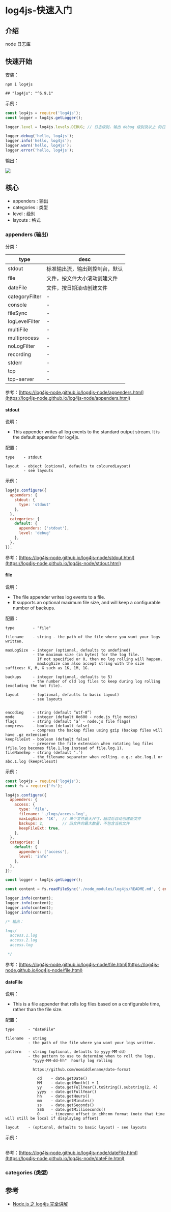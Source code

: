 # log4js-快速入门

## 介绍

node 日志库

## 快速开始

安装：

```shell
npm i log4js

## "log4js": "^6.9.1"
```

示例：

```javascript
const log4js = require('log4js');
const logger = log4js.getLogger();

logger.level = log4js.levels.DEBUG; // 日志级别，输出 debug 级别及以上 的日志

logger.debug('hello, log4js');
logger.info('hello, log4js');
logger.warn('hello, log4js');
logger.error('hello, log4js');
```

输出：

![](./images/log4js/01-first.png)

## 核心

* appenders   : 输出
* categories  : 类型
* level       : 级别
* layouts     : 格式

### appenders (输出)

分类：

| type           | desc            |
|----------------|-----------------|
| stdout         | 标准输出流，输出到控制台，默认 |
| file           | 文件，按文件大小滚动创建文件  |
| dateFile       | 文件，按日期滚动创建文件    |
| categoryFilter | -               |
| console        | -               |
| fileSync       | -               |
| logLevelFilter | -               |
| multiFile      | -               |
| multiprocess   | -               |
| noLogFilter    | -               |
| recording      | -               |
| stderr         | -               |
| tcp            | -               |
| tcp-server     | -               |

参考：[https://log4js-node.github.io/log4js-node/appenders.html](https://log4js-node.github.io/log4js-node/appenders.html)

#### stdout

说明：

* This appender writes all log events to the standard output stream. It is the default appender for log4js.

配置：

```text
type    - stdout

layout  - object (optional, defaults to colouredLayout) 
        - see layouts
```

示例：

```javascript
log4js.configure({
  appenders: {
    stdout: {
      type: 'stdout'
    },
  },
  categories: {
    default: {
      appenders: ['stdout'],
      level: 'debug'
    },
  },
});
```

参考：[https://log4js-node.github.io/log4js-node/stdout.html](https://log4js-node.github.io/log4js-node/stdout.html)

#### file

说明：

* The file appender writes log events to a file. 
* It supports an optional maximum file size, and will keep a configurable number of backups.

配置：

```text
type        - "file"

filename    - string - the path of the file where you want your logs written.

maxLogSize  - integer (optional, defaults to undefined) 
            - the maximum size (in bytes) for the log file. 
              If not specified or 0, then no log rolling will happen. 
              maxLogSize can also accept string with the size suffixes: K, M, G such as 1K, 1M, 1G.
            
backups     - integer (optional, defaults to 5) 
            - the number of old log files to keep during log rolling (excluding the hot file).
            
layout      - (optional, defaults to basic layout) 
            - see layouts
            

encoding    - string (default “utf-8”)
mode        - integer (default 0o600 - node.js file modes)
flags       - string (default ‘a’ - node.js file flags)
compress    - boolean (default false) 
            - compress the backup files using gzip (backup files will have .gz extension)
keepFileExt - boolean (default false) 
            - preserve the file extension when rotating log files (file.log becomes file.1.log instead of file.log.1).
fileNameSep - string (default ‘.’) 
            - the filename separator when rolling. e.g.: abc.log.1 or abc.1.log (keepFileExt)
```

示例：

```javascript
const log4js = require('log4js');
const fs = require('fs');

log4js.configure({
  appenders: {
    access: {
      type: 'file',
      filename: './logs/access.log',
      maxLogSize: '1K',  // 单个文件最大尺寸，超过后自动创建新文件
      backups: 2,        // 旧文件的最大数量，不包含当前文件
      keepFileExt: true,
    },
  },
  categories: {
    default: {
      appenders: ['access'],
      level: 'info'
    },
  },
});

const logger = log4js.getLogger();

const content = fs.readFileSync('./node_modules/log4js/README.md', { encoding: 'utf-8' });

logger.info(content);
logger.info(content);
logger.info(content);
logger.info(content);

/* 输出：

logs/
  access.1.log
  access.2.log
  access.log

 */
```

参考：[https://log4js-node.github.io/log4js-node/file.html](https://log4js-node.github.io/log4js-node/file.html)

#### dateFile

说明：

* This is a file appender that rolls log files based on a configurable time, rather than the file size.

配置：

```text
type      - "dateFile"

filename  - string 
          - the path of the file where you want your logs written.

pattern   - string (optional, defaults to yyyy-MM-dd) 
          - the pattern to use to determine when to roll the logs.
            "yyyy-MM-dd-hh"  hourly log rolling
            
            https://github.com/nomiddlename/date-format
            
              dd    - date.getDate()
              MM    - date.getMonth() + 1
              yy    - date.getFullYear().toString().substring(2, 4)
              yyyy  - date.getFullYear()
              hh    - date.getHours()
              mm    - date.getMinutes()
              ss    - date.getSeconds()
              SSS   - date.getMilliseconds()
              O     - timezone offset in ±hh:mm format (note that time will still be local if displaying offset)

layout    - (optional, defaults to basic layout) - see layouts
```

示例：

```javascript
```

参考：[https://log4js-node.github.io/log4js-node/dateFile.html](https://log4js-node.github.io/log4js-node/dateFile.html)

### categories (类型)

## 参考

* [Node.js 之 log4js 完全讲解](https://zhuanlan.zhihu.com/p/22110802)
